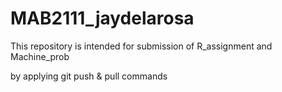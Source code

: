 # MAB2111_jaydelarosa

This repository is intended for submission of R_assignment and Machine_prob

by applying git push & pull commands
